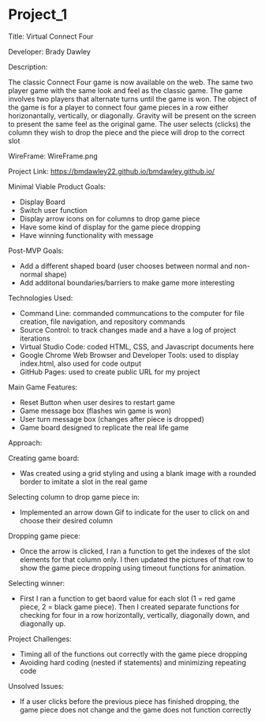 # Project_1
Title: Virtual Connect Four

Developer: Brady Dawley

Description: 

The classic Connect Four game is now available on the web. The same two player game with the same look and feel as the classic game.  The game involves two players that alternate turns until the game is won.  The object of the game is for a player to connect four game pieces in a row either horizonantally, vertically, or diagonally. Gravity will be present on the screen to present the same feel as the original game. The user selects (clicks) the column they wish to drop the piece and the piece will drop to the correct slot 

WireFrame:
WireFrame.png

Project Link:
https://bmdawley22.github.io/bmdawley.github.io/

Minimal Viable Product Goals:
- Display Board
- Switch user function
- Display arrow icons on for columns to drop game piece
- Have some kind of display for the game piece dropping 
- Have winning functionality with message

Post-MVP Goals:
- Add a different shaped board (user chooses between normal and non-normal shape)
- Add additonal boundaries/barriers to make game more interesting 

Technologies Used:
- Command Line: commanded communcations to the computer for file creation, file navigation, and repository commands
- Source Control: to track changes made and a have a log of project iterations
- Virtual Studio Code: coded HTML, CSS, and Javascript documents here
- Google Chrome Web Browser and Developer Tools: used to display index.html, also used for code output
- GitHub Pages: used to create public URL for my project

Main Game Features:

- Reset Button when user desires to restart game
- Game message box (flashes win game is won)
- User turn message box (changes after piece is dropped)
- Game board designed to replicate the real life game

Approach:

Creating game board:

- Was created using a grid styling and using a blank image with a rounded border to imitate a slot in the real game

Selecting column to drop game piece in:

- Implemented an arrow down Gif to indicate for the user to click on and choose their desired column

Dropping game piece:

- Once the arrow is clicked, I ran a function to get the indexes of the slot elements for that column only.  I then updated the pictures of that row to show the game piece dropping using timeout functions for animation.

Selecting winner:

- First I ran a function to get baord value for each slot (1 = red game piece, 2 = black game piece).  Then I created separate functions for checking for four in a row horizontally, vertically, diagonally down, and diagonally up.

Project Challenges:
- Timing all of the functions out correctly with the game piece dropping
- Avoiding hard coding (nested if statements) and minimizing repeating code

Unsolved Issues: 

- If a user clicks before the previous piece has finished dropping, the game piece does not change and the game does not function correctly

